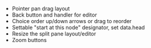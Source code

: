 * Pointer pan drag layout
* Back button and handler for editor
* Choice order up/down arrows or drag to reorder
* Settable "start at this node" designator, set data.head
* Resize the split pane layout/editor
* Zoom buttons